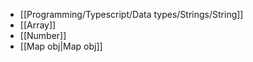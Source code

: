 - [[Programming/Typescript/Data types/Strings/String]]
- [[Array]]
- [[Number]]
- [[Map obj|Map obj]]